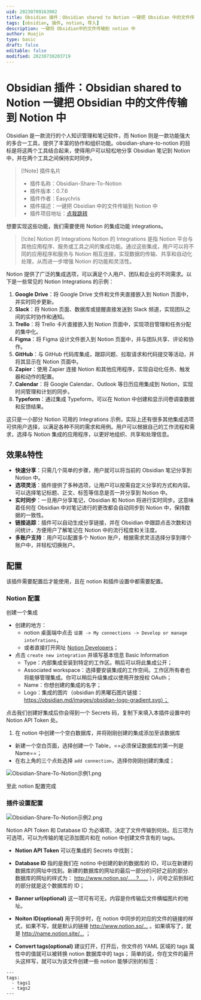 ```yaml
---
uid: 20230709163902
title: Obsidian 插件：Obsidian shared to Notion 一键把 Obsidian 中的文件传输到 Notion 中
tags: [obsidian, 插件, notion, 导入]
description: 一键将 Obsidian中的文件传输到 notion 中
author: Huajin
type: basic
draft: false
editable: false
modified: 20230730203719
---
```


# Obsidian 插件：Obsidian shared to Notion 一键把 Obsidian 中的文件传输到 Notion 中

Obsidian 是一款流行的个人知识管理和笔记软件，而 Notion 则是一款功能强大的多合一工具，提供了丰富的协作和组织功能。obsidian-share-to-notion 的目标是将这两个工具结合起来，使得用户可以轻松地分享 Obsidian 笔记到 Notion 中，并在两个工具之间保持实时同步。

> [!Note] 插件名片
>
> - 插件名称：Obsidian-Share-To-Notion
> - 插件版本：0.7.6
> - 插件作者：Easychris
> - 插件描述：一键把 Obsidian 中的文件传输到 Notion 中
> - 插件项目地址：[点我跳转](https://github.com/EasyChris/obsidian-to-notion)

想要实现这些功能，我们需要使用 Notion 的集成功能 integrations。

> [!cite] Notion 的 Integrations
> Notion 的 Integrations 是指 Notion 平台与其他应用程序、服务或工具之间的集成功能。通过这些集成，用户可以将不同的应用程序和服务与 Notion 相互连接，实现数据的传输、共享和自动化处理，从而进一步增强 Notion 的功能和灵活性。

Notion 提供了广泛的集成选项，可以满足个人用户、团队和企业的不同需求。以下是一些常见的 Notion Integrations 的示例：

1. **Google Drive**：将 Google Drive 文件和文件夹直接嵌入到 Notion 页面中，并实时同步更新。
2. **Slack**：将 Notion 页面、数据库或提醒直接发送到 Slack 频道，实现团队之间的实时协作和通知。
3. **Trello**：将 Trello 卡片直接嵌入到 Notion 页面中，实现项目管理和任务分配的集中化。
4. **Figma**：将 Figma 设计文件嵌入到 Notion 页面中，并与团队共享、评论和协作。
5. **GitHub**：与 GitHub 代码库集成，跟踪问题、拉取请求和代码提交等活动，并将其显示在 Notion 页面中。
6. **Zapier**：使用 Zapier 连接 Notion 和其他应用程序，实现自动化任务、触发器和动作的配置。
7. **Calendar**：将 Google Calendar、Outlook 等日历应用集成到 Notion，实现时间管理和计划的同步。
8. **Typeform**：通过集成 Typeform，可以在 Notion 中创建和显示问卷调查数据和反馈结果。

这只是一小部分 Notion 可用的 Integrations 示例，实际上还有很多其他集成选项可供用户选择，以满足各种不同的需求和用例。用户可以根据自己的工作流程和需求，选择与 Notion 集成的应用程序，以更好地组织、共享和处理信息。

## 效果&特性

- **快速分享**：只需几个简单的步骤，用户就可以将当前的 Obsidian 笔记分享到 Notion 中。
- **选项灵活**：插件提供了多种选项，让用户可以按需自定义分享的方式和内容。可以选择笔记标题、正文、标签等信息是否一并分享到 Notion 中。
- **实时同步**：一旦用户分享笔记，Obsidian 和 Notion 将进行实时同步。这意味着任何在 Obsidian 中对笔记进行的更改都会自动同步到 Notion 中，保持数据的一致性。
- **链接追踪**：插件可以自动生成分享链接，并在 Obsidian 中跟踪点击次数和访问统计，方便用户了解笔记在 Notion 中的流行程度和关注度。
- **多账户支持**：用户可以配置多个 Notion 账户，根据需求灵活选择分享到哪个账户中，并轻松切换账户。

## 配置

该插件需要配置后才能使用，且在 notion 和插件设置中都需要配置。

### Notion 配置

创建一个集成

- 创建的地方：
	- notion 桌面端中点击 `设置 -> My connections -> Develop or manage intefrations`，
	- 或者直接打开网址 [Notion Developers](https://www.notion.so/my-integrations)；
- 点击 `create new integration` 并填写基本信息 Basic Information
	- Type：内部集成安装到特定的工作区。稍后可以将此集成公开；
	- Associated workspace：选择要安装集成的工作空间。工作区所有者也将能够管理集成。你可以稍后升级集成以使用开放授权 OAuth；
	- Name：你想创建的集成的名字；
	- Logo：集成的图片（obsidian 的黑曜石图片链接：<https://obsidian.md/images/obsidian-logo-gradient.svg）；>

点击我们创建好集成后你会得到一个 Secrets 码，复制下来填入本插件设置中的 Notion API Token 处。

1. 在 notion 中创建一个空白数据库，并将刚刚创建的集成添加至该数据库
- 新建一个空白页面，选择创建一个 Table，==必须保证数据库的第一列是 Name==；
- 在右上角的三个点处选择 `add connection`，选择你刚刚创建的集成；

![Obsidian-Share-To-Notion示例1.png](https://cdn.pkmer.cn/images/Obsidian-Share-To-Notion%E7%A4%BA%E4%BE%8B1.png!pkmer)

至此 notion 配置完成

### 插件设置配置

![Obsidian-Share-To-Notion示例2.png](https://cdn.pkmer.cn/images/Obsidian-Share-To-Notion%E7%A4%BA%E4%BE%8B2.png!pkmer)

Notion API Token 和 Database ID 为必填项，决定了文件传输到何处。后三项为可选项，可以为传输的笔记添加图片和在 notion 中创建文件含有的 tags。

- **Notion API Token**
可以在集成的 Secrets 中找到；

- **Database ID**
指的是我们在 notino 中创建的新的数据库的 ID，可以在新建的数据库的网址中找到。新建的数据库的网址的最后一部分的问好之前的部分.
数据库的网址的样式为： <http://www.notion.so/......?......> ），问号之前到斜杠的部分就是这个数据库的 ID；

- **Banner url(optional)**
这一项可有可无，内容是你传输后文件横幅图片的地址。

- **Noiton ID(optional)**
用于同步时，在 notion 中同步的对应的文件的链接的样式，如果不写，就是默认的链接 <http://www.notion.so/...> 。如果填写了，就是 <http://name.notion.site/...> ；

- **Convert tags(optional)**
建议打开，打开后，你文件的 YAML 区域的 tags 属性中的值就可以被转换 notion 数据库中的 tags；
简单的说，你在文件的最开头这样写，就可以为该文件创建一些 notion 能够识别的标签：

`````示例代码
---
tags:
  - tags1
  - tags2
---
`````
